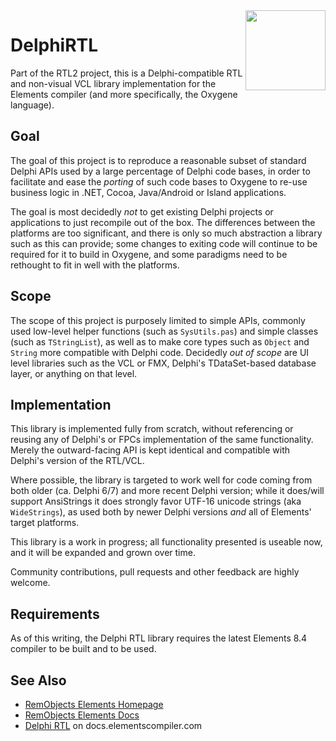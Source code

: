 <img src="https://docs.elementscompiler.com/API/DelphiRTL/DelphiRTL-256.png" width="128" align="right" />

# DelphiRTL

Part of the RTL2 project, this is a Delphi-compatible RTL and non-visual VCL library implementation for the Elements compiler (and more specifically, the Oxygene language).

## Goal

The goal of this project is to reproduce a reasonable subset of standard Delphi APIs used by a large percentage of Delphi code bases, in order to facilitate and ease the _porting_ of such code bases to Oxygene to re-use business logic in .NET, Cocoa, Java/Android or Island applications.

The goal is most decidedly *not* to get existing Delphi projects or applications to just recompile out of the box. The differences between the platforms are too significant, and there is only so much abstraction a library such as this can provide; some changes to exiting code will continue to be required for it to build in Oxygene, and some paradigms need to be rethought to fit in well with the platforms.

## Scope

The scope of this project is purposely limited to simple APIs, commonly used low-level helper functions (such as `SysUtils.pas`) and simple classes (such as `TStringList`), as well as to make core types such as `Object` and `String` more compatible with Delphi code. Decidedly *out of scope* are UI level libraries such as the VCL or FMX, Delphi's TDataSet-based database layer, or anything on that level.

## Implementation

This library is implemented fully from scratch, without referencing or reusing any of Delphi's or FPCs implementation of the same functionality. Merely the outward-facing API is kept identical and compatible with Delphi's version of the RTL/VCL.

Where possible, the library is targeted to work well for code coming from both older (ca. Delphi 6/7) and more recent Delphi version; while it does/will support AnsiStrings it does strongly favor UTF-16 unicode strings (aka `WideStrings`), as used both by newer Delphi versions _and_ all of Elements' target platforms.

This library is a work in progress; all functionality presented is useable now, and it will be expanded and grown over time.

Community contributions, pull requests and other feedback are highly welcome.

## Requirements

As of this writing, the Delphi RTL library requires the latest Elements 8.4 compiler to be built and to be used.

## See Also

* [RemObjects Elements Homepage](http://www.elementscompiler.com/)
* [RemObjects Elements Docs](http://docs.elementscompiler.com/)
* [Delphi RTL](http://docs.elementscompiler.com/API/DelphiRTL/) on docs.elementscompiler.com

